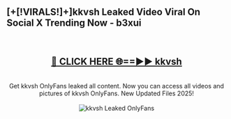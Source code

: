 <h2>[+[!VIRALS!]+]kkvsh Leaked Video Viral On Social X Trending Now - b3xui</h2>
<br>
<div align="center">
<h2><a href="https://libra.edu.pl?kkvsh" rel="nofollow">🔴 CLICK HERE 🌐==►► kkvsh</a></h2>
<br>
Get kkvsh OnlyFans leaked all content. Now you can access all videos and pictures of kkvsh OnlyFans. New Updated Files 2025!
<br>
<br>
<a href="https://libra.edu.pl?kkvsh" rel="nofollow" data-target="animated-image.originalLink"><img src="https://i.ibb.co.com/WyWwxjT/player-gif2.gif" alt="kkvsh Leaked OnlyFans" style="max-width: 100%; display: inline-block;" data-target="animated-image.originalImage"></a>
</div>
<br>